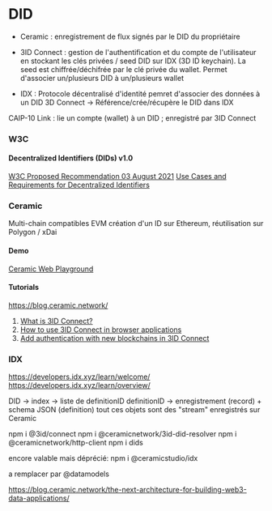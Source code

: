 # DID

- Ceramic : enregistrement de flux signés par le DID du propriétaire

- 3ID Connect : gestion de l'authentification et du compte de l'utilisateur en stockant les clés privées / seed DID sur IDX (3D ID keychain). La seed est chiffrée/déchifrée par le clé privée du wallet.
Permet d'associer un/plusieurs DID à un/plusieurs wallet

- IDX : Protocole décentralisé d'identité pemret d'associer des données à un DID
3D Connect -> Référence/crée/récupère le DID dans IDX

CAIP-10 Link : lie un compte (wallet) à un DID ; enregistré par 3ID Connect

### W3C
#### Decentralized Identifiers (DIDs) v1.0
[W3C Proposed Recommendation 03 August 2021](https://www.w3.org/TR/did-core/#relative-did-urls "W3C Proposed Recommendation 03 August 2021")
[Use Cases and Requirements for Decentralized Identifiers](https://www.w3.org/TR/did-use-cases/ "Use Cases and Requirements for Decentralized Identifiers")

### Ceramic
Multi-chain compatibles EVM
création d'un ID sur Ethereum, réutilisation sur Polygon / xDai

#### Demo
[Ceramic Web Playground](https://ceramicstudio.github.io/web-playground/ "Ceramic Web Playground")


#### Tutorials
https://blog.ceramic.network/
1. [What is 3ID Connect?](https://blog.ceramic.network/what-is-3id-connect/ "What is 3ID Connect?")
2. [How to use 3ID Connect in browser applications](https://blog.ceramic.network/how-to-use-3id-connect-in-browser-applications/ "How to use 3ID Connect in browser applications")
3. [Add authentication with new blockchains in 3ID Connect](https://blog.ceramic.network/add-authentication-with-new-blockchains-in-3id-connect/ "Add authentication with new blockchains in 3ID Connect")

### IDX

https://developers.idx.xyz/learn/welcome/
https://developers.idx.xyz/learn/overview/

DID -> index -> liste de definitionID
definitionID -> enregistrement (record) + schema JSON (definition)
tout ces objets sont des "stream" enregistrés sur Ceramic


npm i @3id/connect
npm i @ceramicnetwork/3id-did-resolver
npm i @ceramicnetwork/http-client
npm i dids

encore valable mais déprécié:
npm i @ceramicstudio/idx

a remplacer par
@datamodels

https://blog.ceramic.network/the-next-architecture-for-building-web3-data-applications/